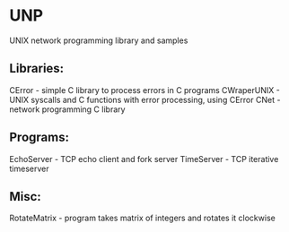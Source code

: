 # UNP
UNIX network programming library and samples

Libraries:
------------
CError       - simple C library to process errors in C programs
CWraperUNIX  - UNIX syscalls and C functions with error processing, using CError
CNet         - network programming C library

Programs:
-----------
EchoServer   - TCP echo client and fork server
TimeServer   - TCP iterative timeserver

Misc:
-----------
RotateMatrix - program takes matrix of integers and rotates it clockwise
